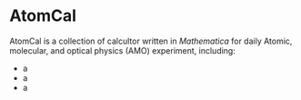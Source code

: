 # AtomCal

 AtomCal is a collection of calcultor written in _Mathematica_ for daily Atomic, molecular, and optical physics (AMO) experiment, including:
 - a
 - a
 - a
